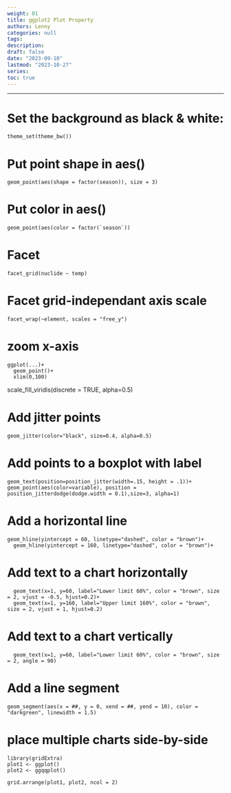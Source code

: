 ```yaml
---
weight: 01
title: ggplot2 Plot Property
authors: Lenny
categories: null
tags: 
description: 
draft: false
date: "2023-09-10"
lastmod: "2023-10-27"
series:
toc: true
---
```



<!--more-->
---

# Set the background as black & white:  
```
theme_set(theme_bw())
```


# Put point shape in aes()

```
geom_point(aes(shape = factor(season)), size = 3) 
```


# Put color in aes()
```
geom_point(aes(color = factor(`season`))
```

# Facet
 
```
facet_grid(nuclide ~ temp)
```

# Facet grid-independant axis scale

```
facet_wrap(~element, scales = "free_y")
```

# zoom x-axis

```
ggplot(...)+
  geom_point()+
  xlim(0,100)
```

scale_fill_viridis(discrete = TRUE, alpha=0.5)


# Add jitter points

```
geom_jitter(color="black", size=0.4, alpha=0.5)
```


# Add points to a boxplot with label

```
geom_text(position=position_jitter(width=.15, height = .1))+
geom_point(aes(color=variable), position = position_jitterdodge(dodge.width = 0.1),size=3, alpha=1)
```


# Add a horizontal line
```
geom_hline(yintercept = 60, linetype="dashed", color = "brown")+
  geom_hline(yintercept = 160, linetype="dashed", color = "brown")+
```

# Add text to a chart horizontally
```
  geom_text(x=1, y=60, label="Lower limit 60%", color = "brown", size = 2, vjust = -0.5, hjust=0.2)+
  geom_text(x=1, y=160, label="Upper limit 160%", color = "brown", size = 2, vjust = 1, hjust=0.2)
```


# Add text to a chart vertically
```
  geom_text(x=1, y=60, label="Lower limit 60%", color = "brown", size = 2, angle = 90)
```


# Add a line segment
```
geom_segment(aes(x = ##, y = 0, xend = ##, yend = 10), color = "darkgreen", linewidth = 1.5)
```


# place multiple charts side-by-side
```
library(gridExtra)
plot1 <- ggplot()
plot2 <- ggqqplot()

grid.arrange(plot1, plot2, ncol = 2)
```
